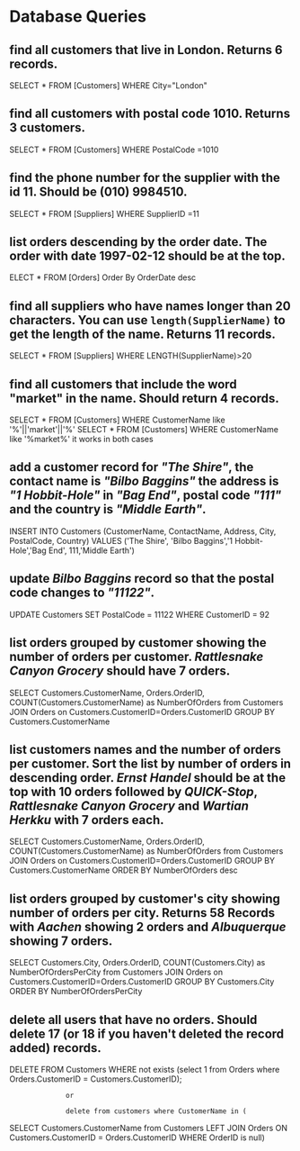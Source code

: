 # Database Queries

## find all customers that live in London. Returns 6 records.
SELECT * FROM [Customers] WHERE City="London"
## find all customers with postal code 1010. Returns 3 customers.
SELECT * FROM [Customers] WHERE PostalCode =1010
## find the phone number for the supplier with the id 11. Should be (010) 9984510.
SELECT * FROM [Suppliers] WHERE SupplierID =11
## list orders descending by the order date. The order with date 1997-02-12 should be at the top.
ELECT * FROM [Orders] Order By OrderDate desc
## find all suppliers who have names longer than 20 characters. You can use `length(SupplierName)` to get the length of the name. Returns 11 records.
SELECT * FROM [Suppliers] WHERE LENGTH(SupplierName)>20
## find all customers that include the word "market" in the name. Should return 4 records.
SELECT * FROM [Customers] WHERE CustomerName like '%'||'market'||'%' 
SELECT * FROM [Customers] WHERE CustomerName like '%market%' it works in both cases 
## add a customer record for _"The Shire"_, the contact name is _"Bilbo Baggins"_ the address is _"1 Hobbit-Hole"_ in _"Bag End"_, postal code _"111"_ and the country is _"Middle Earth"_.
INSERT INTO Customers (CustomerName, ContactName, Address, City, PostalCode, Country) 
VALUES ('The Shire', 'Bilbo Baggins','1 Hobbit-Hole','Bag End', 111,'Middle Earth')    
## update _Bilbo Baggins_ record so that the postal code changes to _"11122"_.
UPDATE Customers 
SET PostalCode = 11122
WHERE CustomerID = 92
## list orders grouped by customer showing the number of orders per customer. _Rattlesnake Canyon Grocery_ should have 7 orders.
SELECT Customers.CustomerName, Orders.OrderID, COUNT(Customers.CustomerName) as NumberOfOrders from Customers 
JOIN Orders 
on Customers.CustomerID=Orders.CustomerID
GROUP BY Customers.CustomerName
## list customers names and the number of orders per customer. Sort the list by number of orders in descending order. _Ernst Handel_ should be at the top with 10 orders followed by _QUICK-Stop_, _Rattlesnake Canyon Grocery_ and _Wartian Herkku_ with 7 orders each.
SELECT Customers.CustomerName, Orders.OrderID, COUNT(Customers.CustomerName) as NumberOfOrders from Customers 
JOIN Orders 
on Customers.CustomerID=Orders.CustomerID
GROUP BY Customers.CustomerName
ORDER BY NumberOfOrders desc
## list orders grouped by customer's city showing number of orders per city. Returns 58 Records with _Aachen_ showing 2 orders and _Albuquerque_ showing 7 orders.
SELECT Customers.City, Orders.OrderID, COUNT(Customers.City) as NumberOfOrdersPerCity from Customers 
JOIN Orders 
on Customers.CustomerID=Orders.CustomerID
GROUP BY Customers.City
ORDER BY NumberOfOrdersPerCity 

## delete all users that have no orders. Should delete 17 (or 18 if you haven't deleted the record added) records.
DELETE FROM Customers 
WHERE not exists (select 1
                  from Orders 
                  where Orders.CustomerID = Customers.CustomerID);

                  or 

                  delete from customers where CustomerName in (
SELECT Customers.CustomerName
from Customers
LEFT JOIN Orders ON Customers.CustomerID = Orders.CustomerID
WHERE OrderID is null)